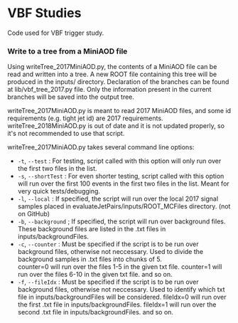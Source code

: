 # VBF Studies

Code used for VBF trigger study.

### Write to a tree from a MiniAOD file

Using writeTree\_2017MiniAOD.py, the contents of a MiniAOD file can be read and written into a tree. A new ROOT file containing this tree will be produced in the inputs/ directory. Declaration of the branches can be found at lib/vbf\_tree\_2017.py file. Only the information present in the current branches will be saved into the output tree.

writeTree\_2017MiniAOD.py is meant to read 2017 MiniAOD files, and some id requirements (e.g. tight jet id) are 2017 requirements. writeTree\_2018MiniAOD.py is out of date and it is not updated properly, so it's not recommended to use that script.

writeTree\_2017MiniAOD.py takes several command line options:

- `-t`, `--test`       : For testing, script called with this option will only run over the first two files in the list.
- `-s`, `--shortTest`  : For even shorter testing, script called with this option will run over the first 100 events in the first two files in the list. Meant for very quick tests/debugging.
- `-l`, `--local`      : If specified, the script will run over the local 2017 signal samples placed in evaluateJetPairs/inputs/ROOT\_MCFiles directory. (not on GitHub)
- `-b`, `--background` ; If specified, the script will run over background files. These background files are listed in the .txt files in inputs/backgroundFiles. 
- `-c`, `--counter`    : Must be specified if the script is to be run over background files, otherwise not neccessary. Used to divide the background samples in .txt files into chunks of 5.  
						 counter=0 will run over the files 1-5 in the given txt file.
						 counter=1 will run over the files 6-10 in the given txt file.
						 and so on.
- `-f`, `--fileIdx`    : Must be specified if the script is to be run over background files, otherwise not neccessary. Used to identify which txt file in inputs/backgroundFiles will be considered.
						 fileIdx=0 will run over the first .txt file in inputs/backgroundFiles.
						 fileIdx=1 will run over the second .txt file in inputs/backgroundFiles.
						 and so on.	
 
